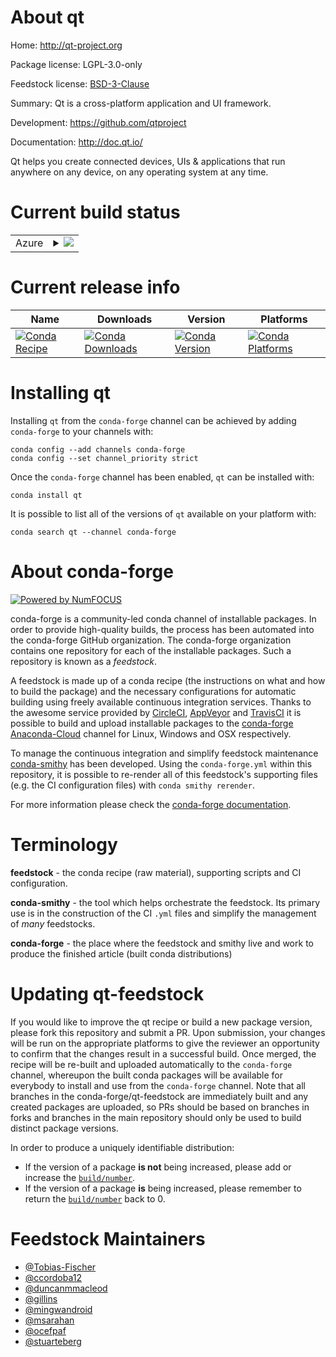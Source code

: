 About qt
========

Home: http://qt-project.org

Package license: LGPL-3.0-only

Feedstock license: [BSD-3-Clause](https://github.com/conda-forge/qt-feedstock/blob/master/LICENSE.txt)

Summary: Qt is a cross-platform application and UI framework.

Development: https://github.com/qtproject

Documentation: http://doc.qt.io/

Qt helps you create connected devices, UIs & applications that run
anywhere on any device, on any operating system at any time.


Current build status
====================


<table>
    
  <tr>
    <td>Azure</td>
    <td>
      <details>
        <summary>
          <a href="https://dev.azure.com/conda-forge/feedstock-builds/_build/latest?definitionId=20&branchName=master">
            <img src="https://dev.azure.com/conda-forge/feedstock-builds/_apis/build/status/qt-feedstock?branchName=master">
          </a>
        </summary>
        <table>
          <thead><tr><th>Variant</th><th>Status</th></tr></thead>
          <tbody><tr>
              <td>linux_64</td>
              <td>
                <a href="https://dev.azure.com/conda-forge/feedstock-builds/_build/latest?definitionId=20&branchName=master">
                  <img src="https://dev.azure.com/conda-forge/feedstock-builds/_apis/build/status/qt-feedstock?branchName=master&jobName=linux&configuration=linux_64_" alt="variant">
                </a>
              </td>
            </tr><tr>
              <td>linux_aarch64</td>
              <td>
                <a href="https://dev.azure.com/conda-forge/feedstock-builds/_build/latest?definitionId=20&branchName=master">
                  <img src="https://dev.azure.com/conda-forge/feedstock-builds/_apis/build/status/qt-feedstock?branchName=master&jobName=linux&configuration=linux_aarch64_" alt="variant">
                </a>
              </td>
            </tr><tr>
              <td>osx_64</td>
              <td>
                <a href="https://dev.azure.com/conda-forge/feedstock-builds/_build/latest?definitionId=20&branchName=master">
                  <img src="https://dev.azure.com/conda-forge/feedstock-builds/_apis/build/status/qt-feedstock?branchName=master&jobName=osx&configuration=osx_64_" alt="variant">
                </a>
              </td>
            </tr><tr>
              <td>win_64</td>
              <td>
                <a href="https://dev.azure.com/conda-forge/feedstock-builds/_build/latest?definitionId=20&branchName=master">
                  <img src="https://dev.azure.com/conda-forge/feedstock-builds/_apis/build/status/qt-feedstock?branchName=master&jobName=win&configuration=win_64_" alt="variant">
                </a>
              </td>
            </tr>
          </tbody>
        </table>
      </details>
    </td>
  </tr>
</table>

Current release info
====================

| Name | Downloads | Version | Platforms |
| --- | --- | --- | --- |
| [![Conda Recipe](https://img.shields.io/badge/recipe-qt-green.svg)](https://anaconda.org/conda-forge/qt) | [![Conda Downloads](https://img.shields.io/conda/dn/conda-forge/qt.svg)](https://anaconda.org/conda-forge/qt) | [![Conda Version](https://img.shields.io/conda/vn/conda-forge/qt.svg)](https://anaconda.org/conda-forge/qt) | [![Conda Platforms](https://img.shields.io/conda/pn/conda-forge/qt.svg)](https://anaconda.org/conda-forge/qt) |

Installing qt
=============

Installing `qt` from the `conda-forge` channel can be achieved by adding `conda-forge` to your channels with:

```
conda config --add channels conda-forge
conda config --set channel_priority strict
```

Once the `conda-forge` channel has been enabled, `qt` can be installed with:

```
conda install qt
```

It is possible to list all of the versions of `qt` available on your platform with:

```
conda search qt --channel conda-forge
```


About conda-forge
=================

[![Powered by
NumFOCUS](https://img.shields.io/badge/powered%20by-NumFOCUS-orange.svg?style=flat&colorA=E1523D&colorB=007D8A)](https://numfocus.org)

conda-forge is a community-led conda channel of installable packages.
In order to provide high-quality builds, the process has been automated into the
conda-forge GitHub organization. The conda-forge organization contains one repository
for each of the installable packages. Such a repository is known as a *feedstock*.

A feedstock is made up of a conda recipe (the instructions on what and how to build
the package) and the necessary configurations for automatic building using freely
available continuous integration services. Thanks to the awesome service provided by
[CircleCI](https://circleci.com/), [AppVeyor](https://www.appveyor.com/)
and [TravisCI](https://travis-ci.com/) it is possible to build and upload installable
packages to the [conda-forge](https://anaconda.org/conda-forge)
[Anaconda-Cloud](https://anaconda.org/) channel for Linux, Windows and OSX respectively.

To manage the continuous integration and simplify feedstock maintenance
[conda-smithy](https://github.com/conda-forge/conda-smithy) has been developed.
Using the ``conda-forge.yml`` within this repository, it is possible to re-render all of
this feedstock's supporting files (e.g. the CI configuration files) with ``conda smithy rerender``.

For more information please check the [conda-forge documentation](https://conda-forge.org/docs/).

Terminology
===========

**feedstock** - the conda recipe (raw material), supporting scripts and CI configuration.

**conda-smithy** - the tool which helps orchestrate the feedstock.
                   Its primary use is in the construction of the CI ``.yml`` files
                   and simplify the management of *many* feedstocks.

**conda-forge** - the place where the feedstock and smithy live and work to
                  produce the finished article (built conda distributions)


Updating qt-feedstock
=====================

If you would like to improve the qt recipe or build a new
package version, please fork this repository and submit a PR. Upon submission,
your changes will be run on the appropriate platforms to give the reviewer an
opportunity to confirm that the changes result in a successful build. Once
merged, the recipe will be re-built and uploaded automatically to the
`conda-forge` channel, whereupon the built conda packages will be available for
everybody to install and use from the `conda-forge` channel.
Note that all branches in the conda-forge/qt-feedstock are
immediately built and any created packages are uploaded, so PRs should be based
on branches in forks and branches in the main repository should only be used to
build distinct package versions.

In order to produce a uniquely identifiable distribution:
 * If the version of a package **is not** being increased, please add or increase
   the [``build/number``](https://docs.conda.io/projects/conda-build/en/latest/resources/define-metadata.html#build-number-and-string).
 * If the version of a package **is** being increased, please remember to return
   the [``build/number``](https://docs.conda.io/projects/conda-build/en/latest/resources/define-metadata.html#build-number-and-string)
   back to 0.

Feedstock Maintainers
=====================

* [@Tobias-Fischer](https://github.com/Tobias-Fischer/)
* [@ccordoba12](https://github.com/ccordoba12/)
* [@duncanmmacleod](https://github.com/duncanmmacleod/)
* [@gillins](https://github.com/gillins/)
* [@mingwandroid](https://github.com/mingwandroid/)
* [@msarahan](https://github.com/msarahan/)
* [@ocefpaf](https://github.com/ocefpaf/)
* [@stuarteberg](https://github.com/stuarteberg/)

